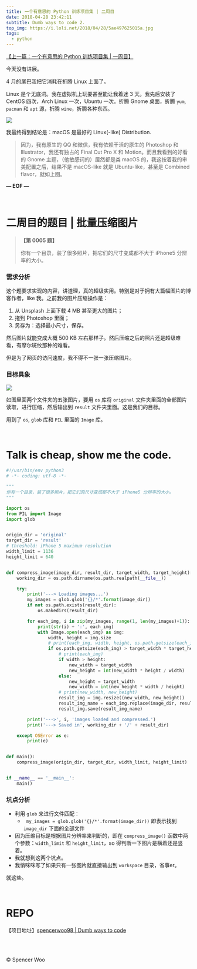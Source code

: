 ```yaml
---
title: 一个有意思的 Python 训练项目集 | 二周目
date: 2018-04-28 23:42:11
subtitle: Dumb ways to code 2.
top_img: https://i.loli.net/2018/04/28/5ae497625015a.jpg
tags:
  - python
---
```


[【上一篇：一个有意思的 Python 训练项目集 | 一周目】](https://spencerwoo.com/2018/04/26/PythonOne/)

今天没有进展。

4 月的尾巴我把它消耗在折腾 Linux 上面了。

Linux 是个无底洞。我在虚拟机上玩耍甚至能让我着迷 3 天。我先后安装了 CentOS 四次，Arch Linux 一次，Ubuntu 一次。折腾 Gnome 桌面，折腾 `yum`, `pacman` 和 `apt` 源，折腾 `wine`，折腾各种东西。

![](https://i.loli.net/2018/04/28/5ae49915eca0d.jpg)

我最终得到结论是：macOS 是最好的 Linux(-like) Distribution.

> 因为，我有原生的 QQ 和微信，我有依赖干活的原生的 Photoshop 和 Illustrator，我还有独占的 Final Cut Pro X 和 Motion。而且我看到的好看的 Gnome 主题，（他敏感词的）居然都是类 macOS 的，我这按着我的审美配置之后，结果不是 macOS-like 就是 Ubuntu-like，甚至是 Combined flavor，就如上图。

**— EOF —**

<br>

# 二周目的题目 | 批量压缩图片

> **【第 0005 题】**
>
> 你有一个目录，装了很多照片，把它们的尺寸变成都不大于 iPhone5 分辨率的大小。

### 需求分析

这个题要求实现的内容，讲道理，真的超级实用。特别是对于拥有大篇幅图片的博客作者，like 我。之前我的图片压缩操作是：

1. 从 Unsplash 上面下载 4 MB 甚至更大的图片；
2. 拖到 Photoshop 里面；
3. 另存为：选择最小尺寸，保存。

然后图片就能变成大概 500 KB 左右那样子。然后压缩之后的照片还是超级难看，有摩尔斑纹那种的难看。

但是为了网页的访问速度，我不得不一张一张压缩图片。

### 目标具象


![](https://i.loli.net/2018/04/29/5ae49bd8eb8b4.jpg)

如图里面两个文件夹的五张图片，要用 `os` 库将 `original` 文件夹里面的全部图片读取，进行压缩，然后输出到 `result` 文件夹里面。这是我们的目标。

用到了 `os`, `glob` 库和 `PIL` 里面的 `Image` 库。

<br>

# Talk is cheap, show me the code.

```python
#!/usr/bin/env python3
# -*- coding: utf-8 -*-

"""
你有一个目录，装了很多照片，把它们的尺寸变成都不大于 iPhone5 分辨率的大小。
"""

import os
from PIL import Image
import glob


origin_dir = 'original'
target_dir = 'result'
# threshold: iPhone 5 maximum resolution
width_limit = 1136
height_limit = 640


def compress_image(image_dir, result_dir, target_width, target_height):
    working_dir = os.path.dirname(os.path.realpath(__file__))

    try:
        print('---> Loading images...')
        my_images = glob.glob('{}/*'.format(image_dir))
        if not os.path.exists(result_dir):
            os.makedirs(result_dir)

        for each_img, i in zip(my_images, range(1, len(my_images)+1)):
            print(str(i) + ':', each_img)
            with Image.open(each_img) as img:
                width, height = img.size
                # print(each_img, width, height, os.path.getsize(each_img))
                if os.path.getsize(each_img) > target_width * target_height:
                    # print(each_img)
                    if width > height:
                        new_width = target_width
                        new_height = int(new_width * height / width)
                    else:
                        new_height = target_width
                        new_width = int(new_height * width / height)
                    # print(new_width, new_height)
                    result_img = img.resize((new_width, new_height))
                    result_img_name = each_img.replace(image_dir, result_dir)
                    result_img.save(result_img_name)

        print('--->', i, 'images loaded and compressed.')
        print('---> Saved in', working_dir + '/' + result_dir)

    except OSError as e:
        print(e)


def main():
    compress_image(origin_dir, target_dir, width_limit, height_limit)


if __name__ == '__main__':
    main()

```

### 坑点分析

- 利用 `glob` 来进行文件匹配：
  - ` my_images = glob.glob('{}/*'.format(image_dir))` 即表示找到 `image_dir` 下面的全部文件
- 因为压缩目标是根据图片分辨率来判断的，即在 `compress_image()` 函数中两个参数：`width_limit` 和 `height_limit`，so 得判断一下图片是横着还是竖着。
- 我就想到这两个坑点。
- 我悄咪咪写了如果只有一张图片就直接输出到 `workspace` 目录，省事er。

就这些。

<br>

# REPO

【项目地址】[spencerwoo98 | Dumb ways to code](https://github.com/spencerwoo98/Dumb-Ways-To-Code)

<br>

<br>

© Spencer Woo
